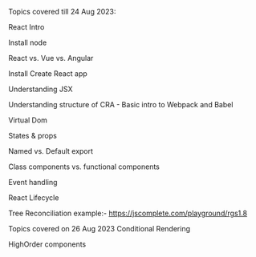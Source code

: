 Topics covered till 24 Aug 2023:

React Intro 

Install node

React vs. Vue vs. Angular

Install Create React app

Understanding JSX 

Understanding structure of CRA - Basic intro to Webpack and Babel


Virtual Dom

States & props

Named vs. Default export

Class components vs. functional components

Event handling 

React Lifecycle

Tree Reconciliation example:- https://jscomplete.com/playground/rgs1.8

Topics covered on 26 Aug 2023
Conditional Rendering

HighOrder components



